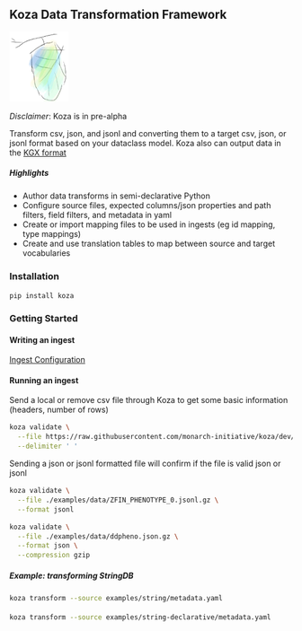 ## Koza Data Transformation Framework

![pupa](img/pupa.png)

*Disclaimer*: Koza is in pre-alpha

Transform csv, json, and jsonl and converting them to a target
csv, json, or jsonl format based on your dataclass model.  Koza also can output
data in the [KGX format](https://github.com/biolink/kgx/blob/master/specification/kgx-format.md#kgx-format-as-tsv)


##### Highlights

- Author data transforms in semi-declarative Python
- Configure source files, expected columns/json properties and path filters, field filters, and metadata in yaml
- Create or import mapping files to be used in ingests (eg id mapping, type mappings)
- Create and use translation tables to map between source and target vocabularies


### Installation

```
pip install koza
```

### Getting Started

#### Writing an ingest

[Ingest Configuration](ingest_configuration.md)

#### Running an ingest

Send a local or remove csv file through Koza to get some basic information (headers, number of rows)

```bash
koza validate \
  --file https://raw.githubusercontent.com/monarch-initiative/koza/dev/tests/resources/source-files/string.tsv \
  --delimiter ' '
```

Sending a json or jsonl formatted file will confirm if the file is valid json or jsonl
```bash
koza validate \
  --file ./examples/data/ZFIN_PHENOTYPE_0.jsonl.gz \
  --format jsonl
```

```bash
koza validate \
  --file ./examples/data/ddpheno.json.gz \
  --format json \
  --compression gzip
```

##### Example: transforming StringDB

```bash
koza transform --source examples/string/metadata.yaml 

koza transform --source examples/string-declarative/metadata.yaml 
```
